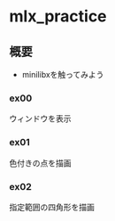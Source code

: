 # mlx_practice

## 概要
* minilibxを触ってみよう

### ex00
ウィンドウを表示

### ex01
色付きの点を描画

### ex02
指定範囲の四角形を描画
